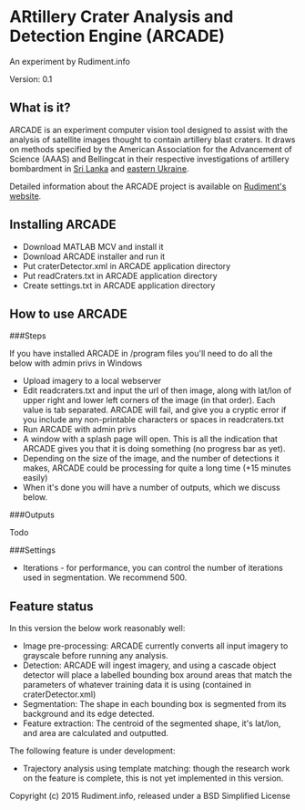 # ARtillery Crater Analysis and Detection Engine (ARCADE)
An experiment by Rudiment.info

Version: 0.1

## What is it?

ARCADE is an experiment computer vision tool designed to assist with the analysis of satellite images
thought to contain artillery blast craters. It draws on methods specified by the American
Association for the Advancement of Science (AAAS) and Bellingcat in their respective 
investigations of artillery bombardment in [Sri Lanka](http://www.aaas.org/geotech/sri_lanka_2009#B.Possible%20Craters) and [eastern Ukraine](https://www.bellingcat.com/news/uk-and-europe/2015/02/17/origin-of-artillery-attacks/).

Detailed information about the ARCADE project is available on [Rudiment's website](https://rudiment.info/project/arcade). 

## Installing ARCADE

* Download MATLAB MCV and install it
* Download ARCADE installer and run it
* Put craterDetector.xml in ARCADE application directory
* Put readCraters.txt in ARCADE application directory
* Create settings.txt in ARCADE application directory

## How to use ARCADE

###Steps

If you have installed ARCADE in /program files you'll need to do all the below with admin privs in Windows

* Upload imagery to a local webserver
* Edit readcraters.txt and input the url of then image, along with lat/lon of upper right and lower left corners of the image (in that order). Each value is tab separated. ARCADE will fail, and give you a cryptic error if you include any non-printable characters or spaces in readcraters.txt
*  Run ARCADE with admin privs
*  A window with a splash page will open. This is all the indication that ARCADE gives you that it is doing something (no progress bar as yet).
*  Depending on the size of the image, and the number of detections it makes, ARCADE could be processing for quite a long time (+15 minutes easily)
* When it's done you will have a number of outputs, which we discuss below.

###Outputs

Todo

###Settings

* Iterations - for performance, you can control the number of iterations used in segmentation. We recommend 500.

## Feature status

In this version the below work reasonably well:

* Image pre-processing: ARCADE currently converts all input imagery to grayscale before running any analysis.
* Detection:  ARCADE will ingest imagery, and using a cascade object detector will  place a labelled bounding box around areas that match the parameters of whatever training data it is using (contained in craterDetector.xml)
* Segmentation: The shape in each bounding box is segmented from its background and its edge detected.
* Feature extraction: The centroid of the segmented shape, it's lat/lon, and area are calculated and outputted.

The following feature is under development:

* Trajectory analysis using template matching: though the research work on the feature is complete, this is not yet implemented in this version.


Copyright (c) 2015 Rudiment.info, released under a BSD Simplified License
